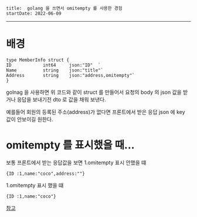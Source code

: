 ```
title:  golang 을 쓰면서 omitempty 를 사용한 경험
startDate: 2022-06-09
```
---


# 배경

```
type MemberInfo struct {
ID            int64     json:"ID"  `
Name          string    json:"title"`
Address       string    json:"address,omitempty"`
}
```
golnag 을 사용하면 위 코드와 같이 struct 를 만들어서
요청의 body 의 json 값을 받거나 
응답을 보내기전 dto 로 값을 채워 보낸다.

예를들어 
회원의 등록된  주소(address)가 없다면
프론트에서 받은 응답 json 에 key 값이 안보이길 원한다.
 
# omitempty 를 표시했을 때...

보통 프론트에서 받는 응답값을 보면
1.omitempty 표시 안했을 떄
```
{ID :1,name:"coco",address:""}
```
1.omitempty 표시 했을 떄
```
{ID :1,name:"coco"}
```




[참고](https://wookiist.dev/127)